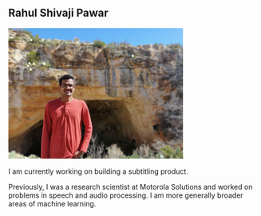 ## Rahul Shivaji Pawar	
<img src="assets/rahul_image.jpg" width="350">

I am currently working on building a subtitling product. 

Previously, I was a research scientist at Motorola Solutions and worked on problems in speech and audio processing. I am more generally broader areas of machine learning. 





